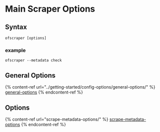 # Main Scraper Options

## Syntax

```
ofscraper [options]
```

### example

```
ofscraper --metadata check
```

## General Options

{% content-ref url="../getting-started/config-options/general-options/" %}
[general-options](../getting-started/config-options/general-options/)
{% endcontent-ref %}

## Options

{% content-ref url="scrape-metadata-options/" %}
[scrape-metadata-options](scrape-metadata-options/)
{% endcontent-ref %}
